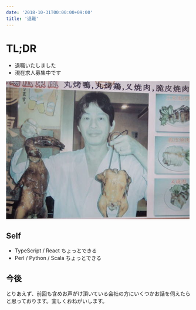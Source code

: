```yaml
---
date: '2018-10-31T00:00:00+09:00'
title: '退職'
---
```


# TL;DR

- 退職いたしました
- 現在求人募集中です

![img](./toa.png)

## Self

- TypeScript / React ちょっとできる
- Perl / Python / Scala ちょっとできる

## 今後

とりあえず、前回も含めお声がけ頂いている会社の方にいくつかお話を伺えたらと思っております。宜しくおねがいします。
